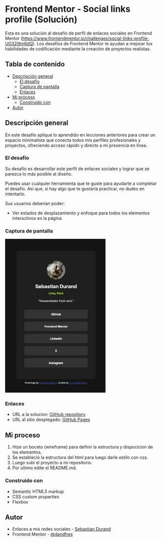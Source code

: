 # Frontend Mentor - Social links profile (Solución)

Esta es una solución al desafío de perfil de enlaces sociales en Frontend Mentor (https://www.frontendmentor.io/challenges/social-links-profile-UG32l9m6dQ). Los desafíos de Frontend Mentor te ayudan a mejorar tus habilidades de codificación mediante la creación de proyectos realistas.

## Tabla de contenido

- [Descripción general](#descripción-general)
  - [El desafío](#el-desafío)
  - [Captura de pantalla](#captura-de-pantalla)
  - [Enlaces](#enlaces)
- [Mi proceso](#mi-proceso)
  - [Construido con](#construido-con)
- [Autor](#autor)

## Descripción general

En este desafío apliqué lo aprendido en lecciones anteriores para crear un espacio minimalista que conecta todos mis perfiles profesionales y proyectos, ofreciendo acceso rápido y directo a mi presencia en línea.

### El desafío

Su desafío es desarrollar este perfil de enlaces sociales y lograr que se parezca lo más posible al diseño.

Puedes usar cualquier herramienta que te guste para ayudarte a completar el desafío. Así que, si hay algo que te gustaría practicar, no dudes en intentarlo.

Sus usuarios deberían poder:

- Ver estados de desplazamiento y enfoque para todos los elementos interactivos en la página

### Captura de pantalla

<img src="./screenshot.png" height=500>

### Enlaces

- URL a la solucion: [GitHub repository](https://github.com/dandfres/social-links-profile-main)
- URL al sitio desplegado: [GitHub Pages](https://dandfres.github.io/social-links-profile-main/)

## Mi proceso

1. Hize un boceto (wireframe) para definir la estructura y dispocicion de los elementos.
2. Se estableció la estructura del html para luego darle estilo con css.
3. Luego subí el proyecto a mi repositorio.
4. Por ultimo edite el README.md.

### Construido con

- Semantic HTML5 markup
- CSS custom properties
- Flexbox

## Autor

- Enlaces a mis redes sociales - [Sebastian Durand](https://dandfres.github.io/social-links-profile-main/)
- Frontend Mentor - [@dandfres](https://www.frontendmentor.io/profile/dandfres)
